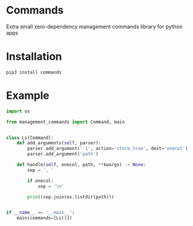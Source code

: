 # Commands
Extra small zero-dependency management commands library for python apps

# Installation
`pip3 install commands`

# Example
```python
import os

from management_commands import Command, main


class Ls(Command):
    def add_arguments(self, parser):
        parser.add_argument('-1', action='store_true', dest='onecol')
        parser.add_argument('path')

    def handle(self, onecol, path, **kwargs) -> None:
        sep = ', '

        if onecol:
            sep = '\n'

        print(sep.join(os.listdir(path)))


if __name__ == '__main__':
    main(commands=[Ls()])
```
